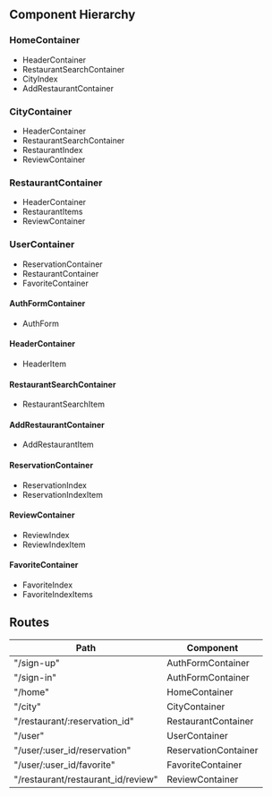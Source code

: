 <h2>Component Hierarchy</h2>

<h3>HomeContainer</h3>

* HeaderContainer
* RestaurantSearchContainer
* CityIndex
* AddRestaurantContainer

<h3>CityContainer</h3>

* HeaderContainer
* RestaurantSearchContainer
* RestaurantIndex
* ReviewContainer

<h3>RestaurantContainer</h3>

* HeaderContainer
* RestaurantItems
* ReviewContainer

<h3>UserContainer</h3>

* ReservationContainer
* RestaurantContainer
* FavoriteContainer

<h4>AuthFormContainer</h4>

* AuthForm

<h4>HeaderContainer</h4>

* HeaderItem

<h4>RestaurantSearchContainer</h4>

* RestaurantSearchItem

<h4>AddRestaurantContainer</h4>

* AddRestaurantItem

<h4>ReservationContainer</h4>

* ReservationIndex
* ReservationIndexItem

<h4>ReviewContainer</h4>

* ReviewIndex
* ReviewIndexItem

<h4>FavoriteContainer</h4>

* FavoriteIndex
* FavoriteIndexItems


<h2>Routes</h2>

| Path | Component |
| --- | ---|
| "/sign-up" | AuthFormContainer |
| "/sign-in" | AuthFormContainer |
| "/home" | HomeContainer |
| "/city" | CityContainer |
| "/restaurant/:reservation_id" | RestaurantContainer |
| "/user" | UserContainer |
| "/user/:user_id/reservation" | ReservationContainer |
| "/user/:user_id/favorite" | FavoriteContainer |
| "/restaurant/restaurant_id/review" | ReviewContainer |
